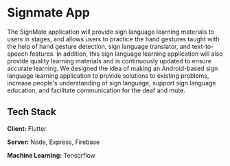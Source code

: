 
# Signmate App

The SignMate application will provide sign language learning materials to users in stages, and allows users to practice the hand gestures taught with the help of hand gesture detection, sign language translator, and text-to-speech features. In addition, this sign language learning application will also provide quality learning materials and is continuously updated to ensure accurate learning. We designed the idea of making an Android-based sign language learning application to provide solutions to existing problems, increase people's understanding of sign language, support sign language education, and facilitate communication for the deaf and mute.

## Tech Stack

**Client:** Flutter

**Server:** Node, Express, Firebase

**Machine Learning:** Tensorflow

